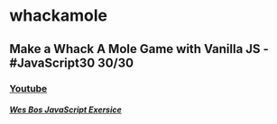 # whackamole
## Make a Whack A Mole Game with Vanilla JS - #JavaScript30 30/30

### [Youtube](https://www.youtube.com/watch?v=toNFfAaWghU&list=PLu8EoSxDXHP6CGK4YVJhL_VWetA865GOH&index=30)

##### [Wes Bos JavaScript Exersice]()

